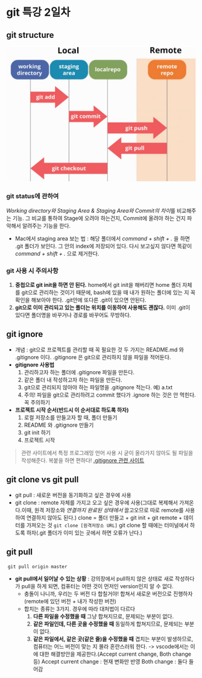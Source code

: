 # git 특강 2일차
## git structure
![git 구조](Day02.assets/git_structure.png)
### git status에 관하여
*Working directory와 Staging Area & Staging Area와 Commit의 차이*를 비교해주는 기능. 그 비교를 통하여 Stage에 오려야 하는건지, Commit에 올려야 하는 건지 파악해서 알려주는 기능을 한다.

* Mac에서 staging area 보는 법 : 해당 폴더에서 *command + shift + .* 을 하면 .git 폴더가 보인다. 그 안의 index에 저장되어 있다. 다시 보고싶지 않다면 똑같이 *command + shift + .* 으로 제거한다.

### git 사용 시 주의사항
1. **중첩으로 git init을 하면 안 된다.**
home에서 git init을 해버리면 home 폴더 자체를 git으로 관리하는 것이기 때문에, bash에 있을 때 내가 원하는 폴더에 있는 지 꼭 확인을 해보아야 한다. .git안에 또다른 .git이 있으면 안된다.
2. **git으로 이미 관리되고 있는 폴더는 위치를 이동하여 사용해도 괜찮다.**
이미 .git이 있다면 폴더명을 바꾸거나 경로를 바꾸어도 무방하다.

## git ignore
* 개념 : git으로 프로젝트를 관리할 때 꼭 필요한 것 두 가지는 README.md 와 .gitignore 이다. .gitignore 은 git으로 관리하지 않을 파일을 적어둔다.
* **gitignore 사용법**
    1. 관리하고자 하는 폴더에 .gitignore 파일을 만든다.
    2. 같은 폴더 내 작성하고자 하는 파일을 만든다.
    3. git으로 관리되지 않아야 하는 파일명을 .gitignore 적는다. 예) a.txt
    4. 주의! 파일을 git으로 관리하려고 commit 했다가 .ignore 하는 것은 안 먹힌다. 꼭 주의하기
* **프로젝트 시작 순서(반드시 이 순서대로 하도록 하자)**
    1. 로컬 저장소를 만들고자 할 때, 폴더 만들기
    2. README 와 .gitignore 만들기
    3. git init 하기
    4. 프로젝트 시작
> 관련 사이트에서 특정 프로그래밍 언어 사용 시 굳이 올라가지 않아도 될 파일을 작성해준다. 복붙을 하면 편하다! [.gitignore 관련 사이트](https://www.toptal.com/developers/gitignore)

## git clone vs git pull

- git pull : 새로운 버전을 동기화하고 싶은 경우에 사용
- git clone : remote 자체를 가지고 오고 싶은 경우에 사용(그대로 복제해서 가져온다.이때, 원격 저장소와 *연결까지 완료된 상태에서*  끌고오므로 따로 remote를 사용하여 연결하지 않아도 된다.) 
    clone = 폴더 만들고 + git init + git remote + 데이터를 가져오는 것
    `git clone [원격저장소 URL]`
    git clone 할 때에는 터미널에서 하도록 하자(.git 폴더가 이미 있는 곳에서 하면 오류가 난다.)
## git pull
​	`git pull origin master`

- **git pull에서 일어날 수 있는 상황** : 강의장에서 pull하지 않은 상태로 새로 작성하다가 pull을 하게 되면, 컴퓨터는 어떤 것이 먼저인 version인지 알 수 없다.
    - 충돌이 나니까, 우리는 두 버전 다 합칠거야! 합쳐서 새로운 버전으로 진행하자 (remote에 있던 버전 + 내가 작성한 버전)
    - 합치는 종류는 3가지. 경우에 따라 대처법이 다르다
        1. **다른 파일을 수정했을 때**
            그냥 합쳐지므로, 문제되는 부분이 없다.
        2. **같은 파일인데, 다른 곳을 수정했을 때**
            동일하게 합쳐지므로, 문제되는 부분이 없다.
        3. **같은 파일에서, 같은 곳(같은 줄)을 수정했을 때**
           겹치는 부분이 발생하므로, 컴퓨터는 어느 버전이 맞는 지 몰라 혼란스러워 한다.
           -> vscode에서는 이에 대한 해결방안을 제공한다.(Accept current change, Both change 등)
            Accept current change : 현재 변화만 반영
            Both change : 둘다 들어감